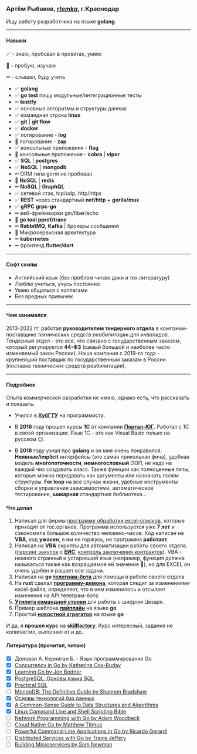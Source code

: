 ### **Артём Рыбаков, [_rtemka_](https://github.com/rtemka), г.Краснодар**

Ищу работу разработчика на языке **golang**.

----

#### **Навыки**
✅ - знаю, пробовал в проектах, умею

🔶 - пробую, изучаю

➖ - слышал, буду учить

- ✅ **golang**
- ✅ **go test** пишу модульные/интеграционные тесты
- ➖ **testify**
- ✅ основные алгоритмы и структуры данных
- ✅ командная строка **linux**
- ✅ **git** | **git flow**
- ✅ **docker**
- ✅ логирование - **log**
- 🔶 логирование - **zap**
- ✅ консольные приложения - **flag**
- 🔶 консольные приложения - **cobra** | **viper**
- ✅ **SQL** | **postgres**
- ✅ **NoSQL** | **mongodb**
- ➖ ORM типа gorm не пробовал
- 🔶 **NoSQL** | **redis**
- ➖ **NoSQL** | **GraphQL**
- ✅ сетевой стэк, tcp/udp, http/https
- ✅ **REST** через стандартный **net/http** + **gorila/mux**
- ✅ **gRPC** **grpc-go**
- ➖ веб-фреймворки gin/fiber/echo
- 🔶 **go tool pprof/trace**
- ➖ **RabbitMQ**, **Kafka** | брокеры сообщений
- 🔶 Микросервисная архитектура
- ➖ **kubernetes**
- ➖ фронтенд **flutter/dart**

---

#### **Софт скилы**
- Английский язык (без проблем читаю доки и тех.литературу)
- Люблю учиться, учусь постоянно 
- Умею общаться с коллегами
- Без вредных привычек

----

#### **Чем занимался**

2013-2022 гг. работал **руководителем тендерного отдела** в компании-поставщике _технических средств реабилитации для инвалидов_. Тендерный отдел - это все, что связано с государственным заказом, который регулируется **44-ФЗ** (самый большой и наиболее часто изменяемый закон России). 
Наша компания с 2019-го года - крупнейший поставщик по государственным заказам в России (поставка технических средств реабилитации).

----

#### **Подробнее**

Опыта коммерческой разработки не имею, однако есть, что рассказать и показать.

- Учился в [**КубГТУ**](https://kubstu.ru/) на программиста.  
- В **2016** году прошел курсы **1С** от компании **[Портал-ЮГ](http://www.portal-yug.ru/)**.
Работал с 1С в своей организации. Язык 1С - это как Visual Basic только на русском 😑.

- В **2018** году узнал про **golang** и он мне очень понравился.
**Неявные/implicit** интерфейсы (это самая прикольная фича), удобная модель **многопоточности**, **немногословный** ООП, не надо на каждый чих создавать класс. Также функции как полноценные типы, которые можно передавать как аргументы или назначать полям структуры. **For loop** на все случаи жизни, удобные инструменты сборки и управления зависимостями, автоматическое тестирование, **шикарная** стандартная библиотека...

#### **Что делал**
1. Написал для фирмы [программу обработки excel-списков](https://github.com/rtemka/tsr-list-processor), которые приходят от гос.органов. Программа используется уже **7 лет** и сэкономила большое количество человеко-часов. Код написан на **VBA**, код **ужасен**, я им не горжусь, но программа **работает**.
2. Написал на **VBA** скрипты для автоматизации работы своего отдела. ([парсинг закупок](https://github.com/rtemka/eis-scrapper) с **[ЕИС](https://zakupki.gov.ru/epz/main/public/home.html)**, [контроль заключения контрактов](https://github.com/rtemka/scrap-control)).
VBA - немного странный и устаревший язык (например, функция должна называться также как возращаемое ей значение 🤯), но для EXCEL он очень удобен и рашает все задачи. 
3. Написал на **go [телеграм-бота](https://github.com/rtemka/torgi-contracts-bot)** для помощи в работе своего отдела
4. На **rust** сделал [**программу-демона**](https://github.com/rtemka/torgi-excel), которая следит за изменениями excel-файла, определяет, что в нем изменилось и отсылает изменения на API телеграм-бота.
5. [**Утилита командной строки**](https://github.com/rtemka/caesar_cypher_tool) для работы с шифром Цезаря.
6. Пример шаблона [**пайплайн**](https://github.com/rtemka/go10-26a.3) на языке **go**
7. Простой [**новостной агрегатор**](https://github.com/rtemka/news) на языке **go**

И да, я **прошел курс** на **[skillfactory](https://skillfactory.ru/backend-razrabotchik-na-golang)**. Курс интересный, задания не копипастил, выполнял от и до.

#### **Литература (прочитал, читаю)**

- [x] Донован А. Керниган Б. - Язык программирования Go
- [x] [Concurrency in Go by Katherine Cox-Buday](https://www.amazon.com/Concurrency-Go-Tools-Techniques-Developers/dp/1491941197/)
- [x] [Learning Go by Jon Bodner](https://www.amazon.com/Learning-Go-Idiomatic-Real-World-Programming/dp/1492077216)
- [x] [PostgreSQL. Основы языка SQL](https://postgrespro.ru/education/books/sqlprimer)
- [x] [Practical SQL](https://www.amazon.com/Practical-SQL-2nd-Beginners-Storytelling/dp/1718501064/)
- [ ] [MongoDB: The Definitive Guide by Shannon Bradshaw](https://www.amazon.com/MongoDB-Definitive-Powerful-Scalable-Storage/dp/1491954469/)
- [x] [Основы технологий баз данных](https://postgrespro.ru/education/books/dbtech)
- [x] [A Common-Sense Guide to Data Structures and Algorithms](https://www.amazon.com/Common-Sense-Guide-Structures-Algorithms-Second/dp/1680507222/)
- [x] [Linux Command Line and Shell Scripting Bible](https://www.amazon.com/Linux-Command-Shell-Scripting-Bible/dp/1119700914/)
- [ ] [Network Programming with Go by Adam Woodbeck](https://www.amazon.com/Network-Programming-Go-Adam-Woodbeck/dp/1718500882/)
- [ ] [Cloud Native Go by Matthew Titmus](https://www.amazon.com/Cloud-Native-Go-Unreliable-Environments/dp/1492076333/)
- [ ] [Powerful Command-Line Applications in Go by Ricardo Gerardi](https://www.amazon.com/Powerful-Command-Line-Applications-Go-Maintainable/dp/168050696X/)
- [ ] [Distributed Services with Go by Travis Jeffery](https://www.amazon.com/Distributed-Services-Go-Reliable-Maintainable/dp/1680507605/)
- [ ] [Building Microservices by Sam Newman](https://www.amazon.com/Building-Microservices-Designing-Fine-Grained-Systems/dp/1492034029/)